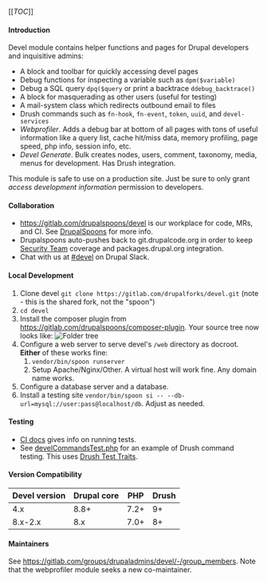 [[_TOC_]]

#### Introduction

Devel module contains helper functions and pages for Drupal developers and
inquisitive admins:

 - A block and toolbar for quickly accessing devel pages
 - Debug functions for inspecting a variable such as `dpm($variable)`
 - Debug a SQL query `dpq($query` or print a backtrace `ddebug_backtrace()`
 - A block for masquerading as other users (useful for testing)
 - A mail-system class which redirects outbound email to files
 - Drush commands such as `fn-hook`, `fn-event`, `token`, `uuid`, and `devel-services`
 - *Webprofiler*. Adds a debug bar at bottom of all pages with tons of useful
 information like a query list, cache hit/miss data, memory profiling, page
 speed, php info, session info, etc.
 - *Devel Generate*. Bulk creates nodes, users, comment, taxonomy, media, menus for development. Has
 Drush integration.

This module is safe to use on a production site. Just be sure to only grant
_access development information_ permission to developers.

#### Collaboration
- https://gitlab.com/drupalspoons/devel is our workplace for code, MRs, and CI. See
[DrupalSpoons](https://gitlab.com/drupalcontrib/webmasters/-/blob/master/README.md)
for more info.
- Drupalspoons auto-pushes back to git.drupalcode.org in order to keep
[Security Team](https://www.drupal.org/security) coverage and packages.drupal.org integration.
- Chat with us at [#devel](https://drupal.slack.com/archives/C012WAW1MH6) on Drupal Slack.

#### Local Development
1. Clone devel `git clone https://gitlab.com/drupalforks/devel.git` (note - this is the shared fork, not the "spoon")
1. `cd devel`
1. Install the composer plugin from https://gitlab.com/drupalspoons/composer-plugin. Your source tree now looks like:
![Folder tree](/icons/folder.png)
1. Configure a web server to serve devel's `/web` directory as docroot. __Either__ of these works fine:
    1. `vendor/bin/spoon runserver`
	1. Setup Apache/Nginx/Other. A virtual host will work fine. Any domain name works.
1. Configure a database server and a database.
1. Install a testing site `vendor/bin/spoon si -- --db-url=mysql://user:pass@localhost/db`. Adjust as needed.

#### Testing
- [CI docs](https://gitlab.com/drupalspoons/webmasters/-/blob/master/docs/ci.md) gives info on running tests.
- See [develCommandsTest.php](tests/src/Functional/DevelCommandsTest.php) for an example of Drush command testing. This uses [Drush Test Traits](https://www.drush.org/contribute/#drush-test-traits).

#### Version Compatibility
| Devel version | Drupal core | PHP | Drush |
| ------ | ------ | ----- | ----- |
| 4.x |8.8+ | 7.2+ | 9+
| 8.x-2.x | 8.x |7.0+ | 8+


#### Maintainers

See https://gitlab.com/groups/drupaladmins/devel/-/group_members. Note that the webprofiler module seeks a new co-maintainer.
